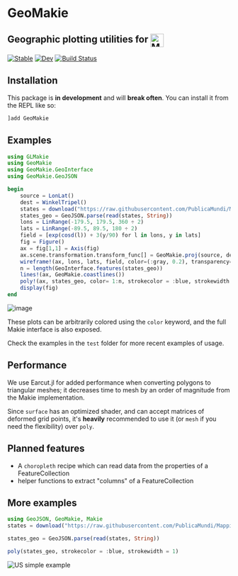 # GeoMakie
## Geographic plotting utilities for <a href = "https://www.github.com/JuliaPlots/Makie.jl"><img src="https://raw.githubusercontent.com/JuliaPlots/Makie.jl/master/assets/logo.png" alt="Makie.jl" height="30" align = "top"></a>

[![Stable](https://img.shields.io/badge/docs-stable-blue.svg)](https://JuliaPlots.github.io/GeoMakie.jl/stable)
[![Dev](https://img.shields.io/badge/docs-dev-blue.svg)](https://JuliaPlots.github.io/GeoMakie.jl/dev)
[![Build Status](https://gitlab.com/JuliaGPU/GeoMakie-jl/badges/master/pipeline.svg)](https://gitlab.com/JuliaGPU/GeoMakie-jl/pipelines)

## Installation

This package is **in development** and will **break often**.  You can install it from the REPL like so:
```julia
]add GeoMakie
```

## Examples

```julia
using GLMakie
using GeoMakie
using GeoMakie.GeoInterface
using GeoMakie.GeoJSON

begin
    source = LonLat()
    dest = WinkelTripel()
    states = download("https://raw.githubusercontent.com/PublicaMundi/MappingAPI/master/data/geojson/us-states.json")
    states_geo = GeoJSON.parse(read(states, String))
    lons = LinRange(-179.5, 179.5, 360 ÷ 2)
    lats = LinRange(-89.5, 89.5, 180 ÷ 2)
    field = [exp(cosd(l)) + 3(y/90) for l in lons, y in lats]
    fig = Figure()
    ax = fig[1,1] = Axis(fig)
    ax.scene.transformation.transform_func[] = GeoMakie.proj(source, dest)
    wireframe!(ax, lons, lats, field, color=(:gray, 0.2), transparency=true)
    n = length(GeoInterface.features(states_geo))
    lines!(ax, GeoMakie.coastlines())
    poly!(ax, states_geo, color= 1:n, strokecolor = :blue, strokewidth = 1)
    display(fig)
end
```
![image](https://user-images.githubusercontent.com/1010467/104816235-04ed8100-581a-11eb-9c40-abbc752524f7.png)

These plots can be arbitrarily colored using the `color` keyword, and the full Makie interface is also exposed.

Check the examples in the `test` folder for more recent examples of usage.

## Performance

We use Earcut.jl for added performance when converting polygons to triangular meshes; it decreases time to mesh by an order of magnitude from the Makie implementation.

Since `surface` has an optimized shader, and can accept matrices of deformed grid points, it's **heavily** recommended to use it (or `mesh` if you need the flexibility) over `poly`.

## Planned features
- A `choropleth` recipe which can read data from the properties of a FeatureCollection
- helper functions to extract "columns" of a FeatureCollection

## More examples
```julia
using GeoJSON, GeoMakie, Makie
states = download("https://raw.githubusercontent.com/PublicaMundi/MappingAPI/master/data/geojson/us-states.json")

states_geo = GeoJSON.parse(read(states, String))

poly(states_geo, strokecolor = :blue, strokewidth = 1)
```
![US simple example](https://user-images.githubusercontent.com/32143268/73116030-c6223500-3efd-11ea-9690-f5a92415c264.png)
